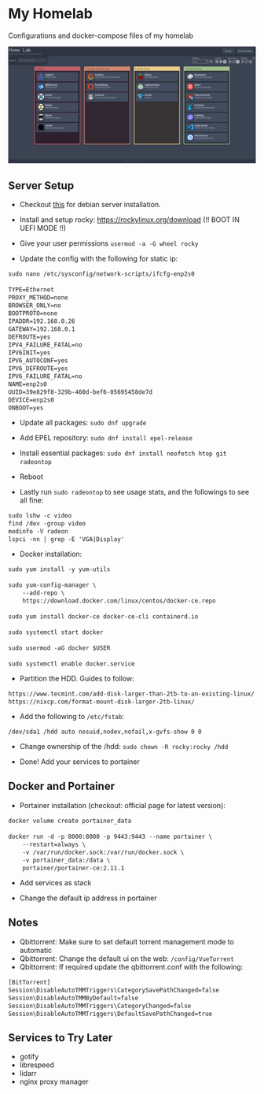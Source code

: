 # My Homelab

Configurations and docker-compose files of my homelab

![dashboard](dashy/my_dashboard.png)

## Server Setup

- Checkout [this](./debian.md) for debian server installation.

- Install and setup rocky: https://rockylinux.org/download (!! BOOT IN UEFI MODE !!)

- Give your user permissions `usermod -a -G wheel rocky`

- Update the config with the following for static ip:

```
sudo nano /etc/sysconfig/network-scripts/ifcfg-enp2s0

TYPE=Ethernet
PROXY_METHOD=none
BROWSER_ONLY=no
BOOTPROTO=none
IPADDR=192.168.0.26
GATEWAY=192.168.0.1
DEFROUTE=yes
IPV4_FAILURE_FATAL=no
IPV6INIT=yes
IPV6_AUTOCONF=yes
IPV6_DEFROUTE=yes
IPV6_FAILURE_FATAL=no
NAME=enp2s0
UUID=39e829f8-329b-460d-bef6-05695458de7d
DEVICE=enp2s0
ONBOOT=yes
```

- Update all packages: `sudo dnf upgrade`

- Add EPEL repository: `sudo dnf install epel-release`

- Install essential packages: `sudo dnf install neofetch htop git radeontop`

- Reboot

- Lastly run `sudo radeontop` to see usage stats, and the followings to see all fine:

```
sudo lshw -c video
find /dev -group video
modinfo -V radeon
lspci -nn | grep -E 'VGA|Display'
```

- Docker installation:

```
sudo yum install -y yum-utils

sudo yum-config-manager \
    --add-repo \
    https://download.docker.com/linux/centos/docker-ce.repo

sudo yum install docker-ce docker-ce-cli containerd.io

sudo systemctl start docker

sudo usermod -aG docker $USER

sudo systemctl enable docker.service
```

- Partition the HDD. Guides to follow:

```
https://www.tecmint.com/add-disk-larger-than-2tb-to-an-existing-linux/
https://nixcp.com/format-mount-disk-larger-2tb-linux/
```

- Add the following to `/etc/fstab`:

```
/dev/sda1 /hdd auto nosuid,nodev,nofail,x-gvfs-show 0 0
```

- Change ownership of the /hdd: `sudo chown -R rocky:rocky /hdd`

- Done! Add your services to portainer

## Docker and Portainer

- Portainer installation (checkout: official page for latest version):

```
docker volume create portainer_data

docker run -d -p 8000:8000 -p 9443:9443 --name portainer \
    --restart=always \
    -v /var/run/docker.sock:/var/run/docker.sock \
    -v portainer_data:/data \
    portainer/portainer-ce:2.11.1
```

- Add services as stack

- Change the default ip address in portainer

## Notes

- Qbittorrent: Make sure to set default torrent management mode to automatic
- Qbittorrent: Change the default ui on the web: `/config/VueTorrent`
- Qbittorrent: If required update the qbittorrent.conf with the following:

```
[BitTorrent]
Session\DisableAutoTMMTriggers\CategorySavePathChanged=false
Session\DisableAutoTMMByDefault=false
Session\DisableAutoTMMTriggers\CategoryChanged=false
Session\DisableAutoTMMTriggers\DefaultSavePathChanged=true
```

## Services to Try Later

* gotify
* librespeed
* lidarr
* nginx proxy manager

